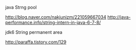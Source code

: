 

java Strng pool


http://blog.naver.com/nakjunizm/221059667034
http://java-performance.info/string-intern-in-java-6-7-8/


jdk6 String permanent area

http://paraffa.tistory.com/129